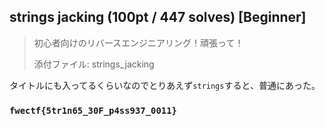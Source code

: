 ## strings jacking (100pt / 447 solves) [Beginner]
> 初心者向けのリバースエンジニアリング！頑張って！  
> 
> 添付ファイル: strings_jacking

タイトルにも入ってるくらいなのでとりあえず`strings`すると、普通にあった。

### `fwectf{5tr1n65_30F_p4ss937_0011}`
